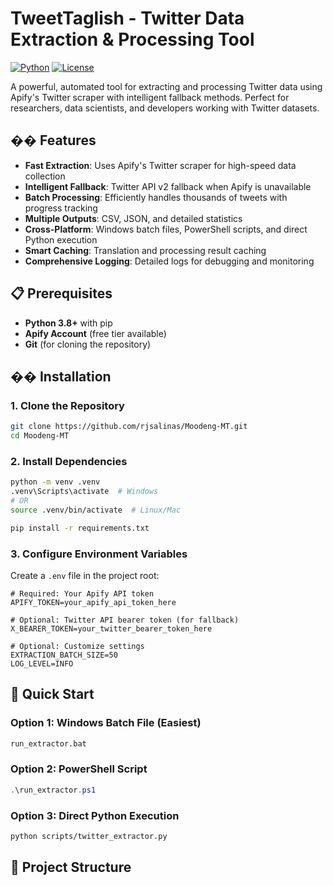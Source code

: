 # TweetTaglish - Twitter Data Extraction & Processing Tool

[![Python](https://img.shields.io/badge/Python-3.8+-blue.svg)](https://python.org)
[![License](https://img.shields.io/badge/License-MIT-green.svg)](LICENSE)

A powerful, automated tool for extracting and processing Twitter data using Apify's Twitter scraper with intelligent fallback methods. Perfect for researchers, data scientists, and developers working with Twitter datasets.

## �� Features

- **Fast Extraction**: Uses Apify's Twitter scraper for high-speed data collection
- **Intelligent Fallback**: Twitter API v2 fallback when Apify is unavailable
- **Batch Processing**: Efficiently handles thousands of tweets with progress tracking
- **Multiple Outputs**: CSV, JSON, and detailed statistics
- **Cross-Platform**: Windows batch files, PowerShell scripts, and direct Python execution
- **Smart Caching**: Translation and processing result caching
- **Comprehensive Logging**: Detailed logs for debugging and monitoring

## 📋 Prerequisites

- **Python 3.8+** with pip
- **Apify Account** (free tier available)
- **Git** (for cloning the repository)

## ��️ Installation

### 1. Clone the Repository
```bash
git clone https://github.com/rjsalinas/Moodeng-MT.git
cd Moodeng-MT
```

### 2. Install Dependencies
```bash
python -m venv .venv
.venv\Scripts\activate  # Windows
# OR
source .venv/bin/activate  # Linux/Mac

pip install -r requirements.txt
```

### 3. Configure Environment Variables
Create a `.env` file in the project root:
```env
# Required: Your Apify API token
APIFY_TOKEN=your_apify_api_token_here

# Optional: Twitter API bearer token (for fallback)
X_BEARER_TOKEN=your_twitter_bearer_token_here

# Optional: Customize settings
EXTRACTION_BATCH_SIZE=50
LOG_LEVEL=INFO
```

## 🚀 Quick Start

### Option 1: Windows Batch File (Easiest)
```cmd
run_extractor.bat
```

### Option 2: PowerShell Script
```powershell
.\run_extractor.ps1
```

### Option 3: Direct Python Execution
```bash
python scripts/twitter_extractor.py
```

## 📁 Project Structure
